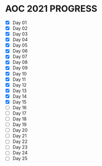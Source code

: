 # AOC 2021 PROGRESS

- [x] Day 01
- [x] Day 02
- [x] Day 03
- [x] Day 04
- [x] Day 05
- [x] Day 06
- [x] Day 07
- [x] Day 08
- [x] Day 09
- [x] Day 10
- [x] Day 11
- [x] Day 12
- [x] Day 13
- [x] Day 14
- [x] Day 15
- [ ] Day 16
- [ ] Day 17
- [ ] Day 18
- [ ] Day 19
- [ ] Day 20
- [ ] Day 21
- [ ] Day 22
- [ ] Day 23
- [ ] Day 24
- [ ] Day 25
